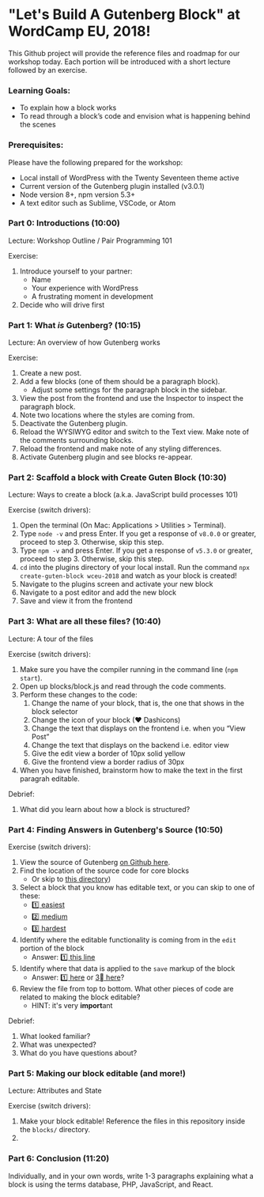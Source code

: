 # "Let's Build A Gutenberg Block" at WordCamp EU, 2018!

This Github project will provide the reference files and roadmap for our workshop today. Each portion will be introduced with a short lecture followed by an exercise.

### Learning Goals:

- To explain how a block works
- To read through a block’s code and envision what is happening behind the scenes

### Prerequisites:

Please have the following prepared for the workshop:

* Local install of WordPress with the Twenty Seventeen theme active
* Current version of the Gutenberg plugin installed (v3.0.1)
* Node version 8+, npm version 5.3+
* A text editor such as Sublime, VSCode, or Atom

### Part 0: Introductions (10:00)

Lecture: Workshop Outline / Pair Programming 101

Exercise:
1. Introduce yourself to your partner:
    * Name
    * Your experience with WordPress
    * A frustrating moment in development
2. Decide who will drive first

### Part 1: What _is_ Gutenberg? (10:15)

Lecture: An overview of how Gutenberg works

Exercise:
1. Create a new post.
2. Add a few blocks (one of them should be a paragraph block). 
    * Adjust some settings for the paragraph block in the sidebar.
3. View the post from the frontend and use the Inspector to inspect the paragraph block.
4. Note two locations where the styles are coming from.
5. Deactivate the Gutenberg plugin.
6. Reload the WYSIWYG editor and switch to the Text view. Make note of the comments surrounding blocks. 
7. Reload the frontend and make note of any styling differences.
8. Activate Gutenberg plugin and see blocks re-appear.

### Part 2: Scaffold a block with Create Guten Block (10:30)

Lecture: Ways to create a block (a.k.a. JavaScript build processes 101)

Exercise (switch drivers):

1. Open the terminal (On Mac: Applications > Utilities > Terminal).
2. Type `node -v` and press Enter. If you get a response of `v8.0.0` or greater, proceed to step 3. Otherwise, skip this step.
3. Type `npm -v` and press Enter. If you get a response of `v5.3.0` or greater, proceed to step 3. Otherwise, skip this step.
4. `cd` into the plugins directory of your local install. Run the command `npx create-guten-block wceu-2018` and watch as your block is created! 
5. Navigate to the plugins screen and activate your new block
6. Navigate to a post editor and add the new block
7. Save and view it from the frontend

### Part 3: What are all these files? (10:40)

Lecture: A tour of the files 

Exercise (switch drivers):

1. Make sure you have the compiler running in the command line (`npm start`).
2. Open up blocks/block.js and read through the code comments.
3. Perform these changes to the code:
    1. Change the name of your block, that is, the one that shows in the block selector
    2. Change the icon of your block (❤ Dashicons)
    3. Change the text that displays on the frontend i.e. when you “View Post”
    4. Change the text that displays on the backend i.e. editor view
    5. Give the edit view a border of 10px solid yellow
    6. Give the frontend view a border radius of 30px
4. When you have finished, brainstorm how to make the text in the first paragrah editable.

Debrief:

1. What did you learn about how a block is structured?

### Part 4: Finding Answers in Gutenberg's Source (10:50)

Exercise (switch drivers):

1. View the source of Gutenberg [on Github here](https://github.com/WordPress/gutenberg).
2. Find the location of the source code for core blocks 
    * Or skip to [this directory](https://github.com/WordPress/gutenberg/tree/master/core-blocks))
3. Select a block that you know has editable text, or you can skip to one of these: 
    * [1️⃣ easiest](https://github.com/WordPress/gutenberg/blob/master/core-blocks/preformatted/index.js)
    * [2️⃣ medium](https://github.com/WordPress/gutenberg/blob/master/core-blocks/heading/index.js) 
    * [3️⃣ hardest](https://github.com/WordPress/gutenberg/blob/master/core-blocks/paragraph/index.js)
4. Identify where the editable functionality is coming from in the `edit` portion of the block
    * Answer: [1️⃣ this line](https://github.com/WordPress/gutenberg/blob/master/core-blocks/preformatted/index.js#L69)
5. Identify where that data is applied to the `save` markup of the block
    * Answer: [1️⃣ here](https://github.com/WordPress/gutenberg/blob/master/core-blocks/preformatted/index.js#L84) or [3⃣ here](https://github.com/WordPress/gutenberg/blob/master/core-blocks/paragraph/index.js#L501)?
6. Review the file from top to bottom. What other pieces of code are related to making the block editable?
    * HINT: it's very **import**ant

Debrief:

1. What looked familiar?
2. What was unexpected?
3. What do you have questions about?

### Part 5: Making our block editable (and more!)

Lecture: Attributes and State

Exercise (switch drivers):

1. Make your block editable! Reference the files in this repository inside the `blocks/` directory. 
2. 

### Part 6: Conclusion (11:20)

Individually, and in your own words, write 1-3 paragraphs explaining what a block is using the terms database, PHP, JavaScript, and React.

